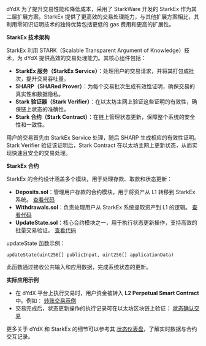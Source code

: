 dYdX 为了提升交易性能和降低成本，采用了 StarkWare 开发的 StarkEx 作为其二层扩展方案。StarkEx 提供了更高效的交易处理能力，与其他扩展方案相比，其利用零知识证明技术的独特优势包括更低的 gas 费用和更高的扩展性。

**StarkEx 技术架构**

StarkEx 利用 STARK（Scalable Transparent Argument of Knowledge）技术，为 dYdX 提供高效的交易处理能力。其核心组件包括：

- **StarkEx 服务（StarkEx Service）**：处理用户的交易请求，并将其打包成批次，提升交易吞吐量。
- **SHARP（SHARed Prover）**：为每个交易批次生成有效性证明，确保交易的真实性和数据隐私。
- **Stark 验证器（Stark Verifier）**：在以太坊主网上验证这些证明的有效性，确保链上状态的准确性。
- **Stark 合约（Stark Contract）**：在链上管理状态更新，保障整个系统的安全性和一致性。

用户的交易首先由 StarkEx Service 处理，随后 SHARP 生成相应的有效性证明。Stark Verifier 验证该证明后，Stark Contract 在以太坊主网上更新状态，从而实现快速且安全的交易处理。

**StarkEx 合约**

StarkEx 的合约设计涵盖多个模块，用于处理存款、取款和状态更新：

- **Deposits.sol**：管理用户存款的合约模块，用于将资产从 L1 转移到 StarkEx 系统。
  [查看代码](https://github.com/starkware-libs/starkex-contracts/blob/StarkExchange-v4.5/scalable-dex/contracts/src/interactions/Deposits.sol)
- **Withdrawals.sol**：负责处理用户从 StarkEx 系统提取资产到 L1 的逻辑。
  [查看代码](https://github.com/starkware-libs/starkex-contracts/blob/StarkExchange-v4.5/scalable-dex/contracts/src/interactions/Withdrawals.sol)
- **UpdateState.sol**：核心合约模块之一，用于执行状态更新操作，支持高效的批量交易验证。
  [查看代码](https://github.com/starkware-libs/starkex-contracts/blob/StarkExchange-v4.5/scalable-dex/contracts/src/starkex/interactions/UpdateState.sol)
  
updateState 函数示例：
```solidity
updateState(uint256[] publicInput, uint256[] applicationData)
```
此函数通过接收公共输入和应用数据，完成系统状态的更新。

**实际应用示例**

- 在 dYdX 平台上执行交易时，用户资金被转入 **L2 Perpetual Smart Contract** 中。例如：
  [转账交易示例](https://dashboard.tenderly.co/tx/mainnet/0x8ea3a15828fb5814091d3fc246920228c1c1480086f467978fe357f5bf3a2ac4?trace=0.8.1.1.0.7)
- 交易完成后，状态更新操作的执行记录可在以太坊区块链上验证：
  [状态确认交易](https://etherscan.io/tx/0x7985593db99c33fa851a196bd8b374221c6063fc654278c9d85d163c29dbcb06)

更多关于 dYdX 和 StarkEx 的细节可以参考其 [状态仪表盘](https://dydx.l2beat.com/)，了解实时数据与合约交互记录。


